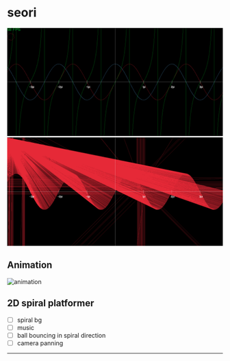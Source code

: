 # seori

![SINCOSTAN](/seori/assets/img/sincostan.png)
![mirage](/seori/assets/img/mirageSinWave.png)

## Animation

![animation](/seori/assets/img/animatedSinWave.gif)

## 2D spiral platformer

- [ ] spiral bg
- [ ] music
- [ ] ball bouncing in spiral direction
- [ ] camera panning

---
